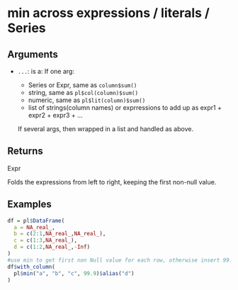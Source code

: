# min across expressions / literals / Series

## Arguments

- `...`: is a: If one arg:
    
     * Series or Expr, same as `column$sum()`
     * string, same as `pl$col(column)$sum()`
     * numeric, same as `pl$lit(column)$sum()`
     * list of strings(column names) or exprressions to add up as expr1 + expr2 + expr3 + ...
    
    If several args, then wrapped in a list and handled as above.

## Returns

Expr

Folds the expressions from left to right, keeping the first non-null value.

## Examples

```r
df = pl$DataFrame(
  a = NA_real_,
  b = c(2:1,NA_real_,NA_real_),
  c = c(1:3,NA_real_),
  d = c(1:2,NA_real_,-Inf)
)
#use min to get first non Null value for each row, otherwise insert 99.9
df$with_column(
  pl$min("a", "b", "c", 99.9)$alias("d")
)
```